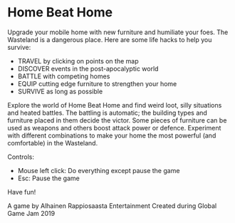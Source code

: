 # Home Beat Home

Upgrade your mobile home with new furniture and humiliate your foes.
The Wasteland is a dangerous place. Here are some life hacks to help you survive:

- TRAVEL by clicking on points on the map
- DISCOVER events in the post-apocalyptic world
- BATTLE with competing homes
- EQUIP cutting edge furniture to strengthen your home
- SURVIVE as long as possible

Explore the world of Home Beat Home and find weird loot, silly situations and heated battles. The battling is automatic; the building types and furniture placed in them decide the victor. Some pieces of furniture can be used as weapons and others boost attack power or defence. Experiment with different combinations to make your home the most powerful (and comfortable) in the Wasteland.

Controls:
- Mouse left click: Do everything except pause the game
- Esc: Pause the game

Have fun!


A game by Alhainen Rappiosaasta Entertainment
Created during Global Game Jam 2019
